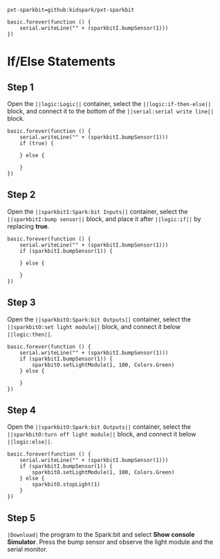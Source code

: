 ```package
pxt-sparkbit=github:kidspark/pxt-sparkbit
```

```template
basic.forever(function () {
    serial.writeLine("" + (sparkbitI.bumpSensor(1)))
})
```

# If/Else Statements

## Step 1

Open the ``||logic:Logic||`` container, select the ``||logic:if-then-else||`` block, and connect it to the bottom of the ``||serial:serial write line||`` block.

```blocks
basic.forever(function () {
    serial.writeLine("" + (sparkbitI.bumpSensor(1)))
    if (true) {
    	
    } else {
    	
    }
})
```

## Step 2

Open the ``||sparkbitI:Spark:bit Inputs||`` container, select the ``||sparkbitI:bump sensor||`` block, and place it after ``||logic:if||`` by replacing **true**.

```blocks
basic.forever(function () {
    serial.writeLine("" + (sparkbitI.bumpSensor(1)))
    if (sparkbitI.bumpSensor(1)) {
    	
    } else {
    	
    }
})
```

## Step 3

Open the ``||sparkbitO:Spark:bit Outputs||`` container, select the ``||sparkbitO:set light module||`` block, and connect it below ``||logic:then||``.

```blocks
basic.forever(function () {
    serial.writeLine("" + (sparkbitI.bumpSensor(1)))
    if (sparkbitI.bumpSensor(1)) {
        sparkbitO.setLightModule(1, 100, Colors.Green)
    } else {
    	
    }
})
```

## Step 4

Open the ``||sparkbitO:Spark:bit Outputs||`` container, select the ``||sparkbitO:turn off light module||`` block, and connect it below ``||logic:else||``.

```blocks
basic.forever(function () {
    serial.writeLine("" + (sparkbitI.bumpSensor(1)))
    if (sparkbitI.bumpSensor(1)) {
        sparkbitO.setLightModule(1, 100, Colors.Green)
    } else {
        sparkbitO.stopLight(1)
    }
})
```
## Step 5

``|Download|`` the program to the Spark:bit and select **Show console Simulator**. Press the bump sensor and observe the light module and the serial monitor.
